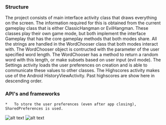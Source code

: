 ### Structure
The project consists of main interface activity class that draws everything on the screen. 
The information required for this is obtained from the current gameplay class that is either ClassicHangman or EvilHangman. 
These classes play their own game mode, but both implement the interface Gameplay 
that has the core gameplay methods that both modes share. 
All the strings are handled in the WordChooser class that both modes interact with. 
The WordChooser object is contructed with the parameter of the user specified word length.
The WordChooser has a method to return a random word with this length, or make subsets based on user input (evil mode).
The Settings activity loads the user preferences on creation and is able to communicate these values to other classes.
The Highscores activity makes use of the Android HistoryViewActivity. Past highscores are show here in descending order. 

### API's and frameworks
	* 	To store the user preferences (even after app closing), SharedPreferences is used.

![alt text](https://github.com/Poezedoez/EvilHangman/tree/master/app/sketches/game_and_settings.jpg "sketch game and settings")
![alt text](https://github.com/Poezedoez/EvilHangman/tree/master/app/sketches/highscores.jpg "sketch highscores")
